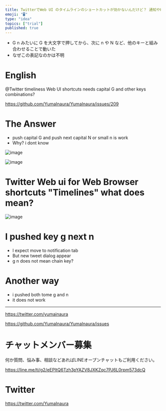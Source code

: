 ```yaml
---
title: TwitterでWeb UI のタイムラインのショートカットが効かないんだけど？ 通知やHomeやメッセージに移動したい
emoji: "🖥"
type: "idea"
topics: ["trial"]
published: true
---
```


- G n みたいに G を大文字で押してから、次に n や N など、他のキーと組み合わせることで動いた
- なぜこの表記なのかは不明

# English

@Twitter timeliness Web UI shortcuts needs capital G and other keys combinations?

https://github.com/YumaInaura/YumaInaura/issues/209

# The Answer

- push capital G and push next capital N or small n is work
- Why? i dont know

![image](https://user-images.githubusercontent.com/13635059/50634934-8bb4c580-0f93-11e9-87b2-135d0846b62e.png)

![image](https://user-images.githubusercontent.com/13635059/50634942-92433d00-0f93-11e9-9bc5-25232e5a5cc7.png)



# Twitter Web ui for Web Browser shortcuts "Timelines" what does mean?

![image](https://user-images.githubusercontent.com/13635059/50634564-71c6b300-0f92-11e9-89df-f41413a1c99b.png)

# I pushed key g next n 

- I expect move to notification tab
- But new tweet dialog appear
- g n does not mean chain key?

# Another way

- i pushed both tome g and n
- it does not work



---

https://twitter.com/yumainaura

https://github.com/YumaInaura/YumaInaura/issues










<!-- Update From Qiita API -->

# チャットメンバー募集


何か質問、悩み事、相談などあればLINEオープンチャットもご利用ください。

https://line.me/ti/g2/eEPltQ6Tzh3pYAZV8JXKZqc7PJ6L0rpm573dcQ





# Twitter


https://twitter.com/YumaInaura


<!-- Update From Qiita API -->


